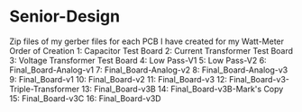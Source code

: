 # Senior-Design

Zip files of my gerber files for each PCB I have created for my Watt-Meter
  Order of Creation
    1: Capacitor Test Board
    2: Current Transformer Test Board
    3: Voltage Transformer Test Board
    4: Low Pass-V1
    5: Low Pass-V2
    6: Final_Board-Analog-v1
    7: Final_Board-Analog-v2
    8: Final_Board-Analog-v3
    9: Final_Board-v1
    10: Final_Board-v2
    11: Final_Board-v3
    12: Final_Board-v3-Triple-Transformer
    13: Final_Board-v3B
    14: Final_Board-v3B-Mark's Copy
    15: Final_Board-v3C
    16: Final_Board-v3D
    
    
    
